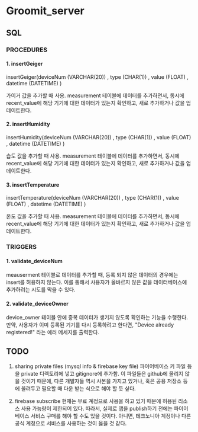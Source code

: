 # Groomit_server

## SQL

### PROCEDURES

#### 1. insertGeiger

insertGeiger(deviceNum (VARCHAR(20)) , type (CHAR(1)) , value (FLOAT) , datetime (DATETIME) )

가이거 값을 추가할 때 사용. measurement 테이블에 데이터를 추가하면서, 동시에 recent_value에 해당 기기에 대한 데이터가 있는지 확인하고, 새로 추가하거나 값을 업데이트한다.

#### 2. insertHumidity

insertHumidity(deviceNum (VARCHAR(20)) , type (CHAR(1)) , value (FLOAT) , datetime (DATETIME) )

습도 값을 추가할 때 사용. measurement 테이블에 데이터를 추가하면서, 동시에 recent_value에 해당 기기에 대한 데이터가 있는지 확인하고, 새로 추가하거나 값을 업데이트한다.

#### 3. insertTemperature

insertTemperature(deviceNum (VARCHAR(20)) , type (CHAR(1)) , value (FLOAT) , datetime (DATETIME) )

온도 값을 추가할 때 사용. measurement 테이블에 데이터를 추가하면서, 동시에 recent_value에 해당 기기에 대한 데이터가 있는지 확인하고, 새로 추가하거나 값을 업데이트한다.

### TRIGGERS

#### 1. validate_deviceNum

meauserment 테이블로 데이터를 추가할 때, 등록 되지 않은 데이터의 경우에는 insert를 허용하지 않는다. 이를 통해서 사용자가 올바르지 않은 값을 데이터베이스에 추가하려는 시도를 막을 수 있다.

#### 2. validate_deviceOwner

device_owner 테이블 안에 중복 데이터가 생기지 않도록 확인하는 기능을 수행한다. 만약, 사용자가 이미 등록된 기기를 다시 등록하려고 한다면, "Device already registered!" 라는 에러 메세지를 출력한다.

## TODO

1. sharing private files (mysql info & firebase key file)
파이어베이스 키 파일 등을 private 디렉토리에 넣고 gitignore에 추가함. 이 파일들은 github에 올리지 않을 것이기 때문에, 다른 개발자들 역시 사본을 가지고 있거나, 혹은 공용 저장소 등에 올려두고 필요할 때 다운 받는 식으로 해야 할 듯 싶다.

2. firebase subscribe
현재는 무료 계정으로 사용을 하고 있기 때문에 허용된 리소스 사용 가능량이 제한되어 있다. 따라서, 실제로 앱을 publish하기 전에는 파이어베이스 서비스 구매를 해야 할 수도 있을 것이다.
아니면, 테크노니아 계정이나 다른 공식 계정으로 서비스를 사용하는 것이 옳을 것 같다.

